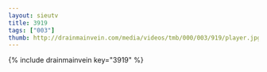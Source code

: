 ```yaml
--- 
layout: sieutv
title: 3919
tags: ["003"]
thumb: http://drainmainvein.com/media/videos/tmb/000/003/919/player.jpg
---
```

{% include drainmainvein key="3919" %} 
